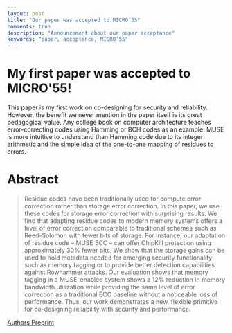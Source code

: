 ```yaml
---
layout: post
title: "Our paper was accepted to MICRO’55"
comments: true
description: "Announcement about our paper acceptance"
keywords: "paper, acceptance, MICRO’55"
---
```


# My first paper was accepted to MICRO'55!
This paper is my first work on co-designing for security and reliability.
However, the benefit we never mention in the paper itself is its great
pedagogical value. Any college book on computer architecture teaches
error-correcting codes using Hamming or BCH codes as an example. MUSE is more
intuitive to understand than Hamming code due to its integer arithmetic and the
simple idea of the one-to-one mapping of residues to errors.

# Abstract
> Residue codes have been traditionally used for compute error correction rather
> than storage error correction. In this paper, we use these codes for storage
> error correction with surprising results. We find that adapting residue codes
> to modern memory systems offers a level of error correction comparable to
> traditional schemes such as Reed-Solomon with fewer bits of storage. For
> instance, our adaptation of residue code – MUSE ECC – can offer ChipKill
> protection using approximately 30% fewer bits. We show that the storage gains
> can be used to hold metadata needed for emerging security functionality such
> as memory tagging or to provide better detection capabilities against
> Rowhammer attacks. Our evaluation shows that memory tagging in a MUSE-enabled
> system shows a 12% reduction in memory bandwidth utilization while providing
> the same level of error correction as a traditional ECC baseline without a
> noticeable loss of performance. Thus, our work demonstrates a new, flexible
> primitive for co-designing reliability with security and performance.

[Authors Preprint](https://arxiv.org/abs/2107.09245)
